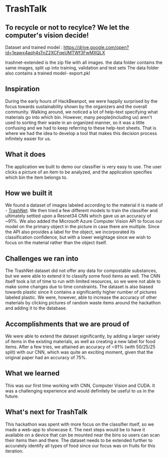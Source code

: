 # TrashTalk

## To recycle or not to recylce? We let the computer's vision decide! 


Dataset and trained model : https://drive.google.com/open?id=1eawx4aqh4sTnZ2XCFqeUMTWf3FwMXQLX

trashnet-extended is the zip file with all images.
the data folder contains the same images, split up into training, validation and test sets
The data folder also contains a trained model- export.pkl


## Inspiration
During the early hours of HackBeanpot, we were happily surprised by the focus towards sustainability shown by the organizers and the overall community. Walking around, we noticed a lot of help-text specifying what materials go into which bin. However, many people(including us) aren't used to sorting their waste in an organized manner, so it was a little confusing and we had to keep referring to these help-text sheets. That is where we had the idea to develop a tool that makes this decision process infinitely easier for us.

## What it does
The application we built to demo our classifier is very easy to use. The user clicks a picture of an item to be analyzed, and the application specifies which bin the item belongs to.  

## How we built it
We found a dataset of images labeled according to the material it is made of - [TrashNet](https://github.com/garythung/trashnet). We then tried a few different models to train the classifier and ultimately settled upon a Resnet34 CNN which gave us an accuracy of ~91%. We also added the Microsoft Azure Computer Vision API to focus our model on the primary object in the picture in case there are multiple. Since the API also provides a label for the object, we incorporated its classification confidence, but with a lower weightage since we wish to focus on the material rather than the object itself.  

## Challenges we ran into
The TrashNet dataset did not offer any data for compostable substances, but we were able to extend it to classify some food items as well.
The CNN itself took a lot of time to run with limited resources, so we were not able to make some changes due to time constraints.
The dataset is also biased towards plastic since it contains a significantly higher number of pictures labeled plastic. We were, however, able to increase the accuracy of other materials by clicking pictures of random waste items around the hackathon and adding it to the database. 

## Accomplishments that we are proud of
We were able to extend the dataset significantly, by adding a larger variety of items in the existing materials, as well as creating a new label for food items.
After a few tries, we attained an accuracy of ~91% (with 50/25/25 split) with our CNN, which was quite an exciting moment, given that the original paper had an accuracy of 75%.

## What we learned
This was our first time working with CNN, Computer Vision and CUDA. It was a challenging experience and would definitely be useful to us in the future.

## What's next for TrashTalk
This hackathon was spent with more focus on the classifier itself, so we made a web-app to showcase it.
The next steps would be to have it available on a device that can be mounted near the bins so users can scan their items then and there.
The dataset needs to be extended further to accurately identify all types of food since our focus was on fruits for this iteration.
